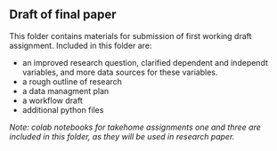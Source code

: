 ## Draft of final paper

This folder contains materials for submission of first working draft assignment. Included in this folder are:
* an improved research question, clarified dependent and independt variables, and more data sources for these variables.
* a rough outline of research 
* a data managment plan
* a workflow draft
* additional python files

*Note: colab notebooks for takehome assignments one and three are included in this folder, as they will be used in research paper.*
